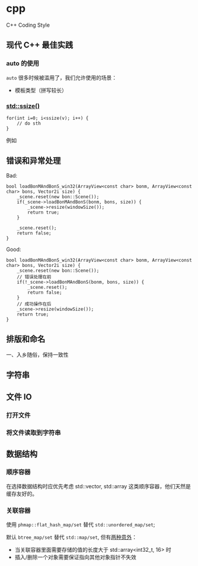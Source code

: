 # cpp
C++ Coding Style

## 现代 C++ 最佳实践

### auto 的使用
`auto` 很多时候被滥用了，我们允许使用的场景：
* 模板类型（拼写较长）

### [std::ssize()](https://www.cppstories.com/2022/ssize-cpp20/)

```
for(int i=0; i<ssize(v); i++) {
    // do sth
}
```

例如

## 错误和异常处理
Bad:
```
bool loadBonMAndBonS_win32(ArrayView<const char> bonm, ArrayView<const char> bons, Vector2i size) {
    _scene.reset(new bon::Scene());
    if(_scene->loadBonMAndBonS(bonm, bons, size)) {
        _scene->resize(windowSize());
        return true;
    }

    _scene.reset();
    return false;
}
```
Good:
```
bool loadBonMAndBonS_win32(ArrayView<const char> bonm, ArrayView<const char> bons, Vector2i size) {
    _scene.reset(new bon::Scene());
    // 错误处理在前
    if(!_scene->loadBonMAndBonS(bonm, bons, size)) {
        _scene.reset();
        return false;
    }
    // 成功操作在后
    _scene->resize(windowSize());
    return true;
}
```
## 排版和命名

一、入乡随俗，保持一致性





## 字符串

## 文件 IO

### 打开文件

### 将文件读取到字符串

### 

## 数据结构

### 顺序容器

在选择数据结构时应优先考虑 std::vector, std::array 这类顺序容器，他们天然是缓存友好的。

### 关联容器

使用 `phmap::flat_hash_map/set` 替代 `std::unordered_map/set`; 

默认 `btree_map/set` 替代 `std::map/set`, 但有[两种意外](https://abseil.io/about/design/btree)：

* 当关联容器里面需要存储的值的长度大于 std::array<int32_t, 16> 时
* 插入/删除一个对象需要保证指向其他对象指针不失效
